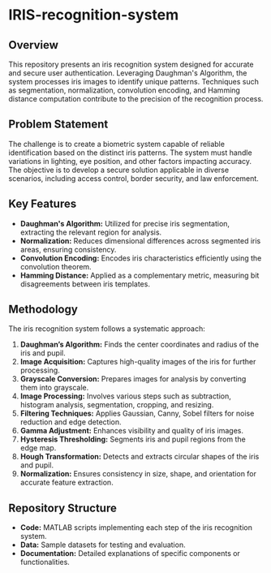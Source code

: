 # IRIS-recognition-system

## Overview
This repository presents an iris recognition system designed for accurate and secure user authentication. Leveraging Daughman's Algorithm, the system processes iris images to identify unique patterns. Techniques such as segmentation, normalization, convolution encoding, and Hamming distance computation contribute to the precision of the recognition process.

## Problem Statement
The challenge is to create a biometric system capable of reliable identification based on the distinct iris patterns. The system must handle variations in lighting, eye position, and other factors impacting accuracy. The objective is to develop a secure solution applicable in diverse scenarios, including access control, border security, and law enforcement.

## Key Features
- **Daughman's Algorithm:** Utilized for precise iris segmentation, extracting the relevant region for analysis.
- **Normalization:** Reduces dimensional differences across segmented iris areas, ensuring consistency.
- **Convolution Encoding:** Encodes iris characteristics efficiently using the convolution theorem.
- **Hamming Distance:** Applied as a complementary metric, measuring bit disagreements between iris templates.

## Methodology
The iris recognition system follows a systematic approach:
1. **Daughman’s Algorithm:** Finds the center coordinates and radius of the iris and pupil.
2. **Image Acquisition:** Captures high-quality images of the iris for further processing.
3. **Grayscale Conversion:** Prepares images for analysis by converting them into grayscale.
4. **Image Processing:** Involves various steps such as subtraction, histogram analysis, segmentation, cropping, and resizing.
5. **Filtering Techniques:** Applies Gaussian, Canny, Sobel filters for noise reduction and edge detection.
6. **Gamma Adjustment:** Enhances visibility and quality of iris images.
7. **Hysteresis Thresholding:** Segments iris and pupil regions from the edge map.
8. **Hough Transformation:** Detects and extracts circular shapes of the iris and pupil.
9. **Normalization:** Ensures consistency in size, shape, and orientation for accurate feature extraction.

## Repository Structure
- **Code:** MATLAB scripts implementing each step of the iris recognition system.
- **Data:** Sample datasets for testing and evaluation.
- **Documentation:** Detailed explanations of specific components or functionalities.
